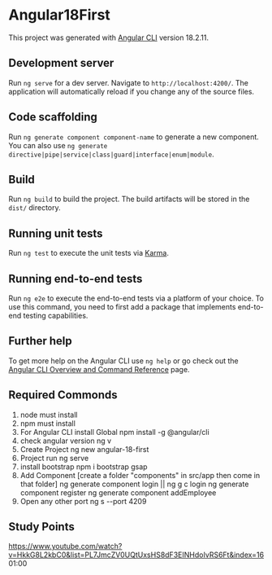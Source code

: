 # Angular18First

This project was generated with [Angular CLI](https://github.com/angular/angular-cli) version 18.2.11.

## Development server

Run `ng serve` for a dev server. Navigate to `http://localhost:4200/`. The application will automatically reload if you change any of the source files.

## Code scaffolding

Run `ng generate component component-name` to generate a new component. You can also use `ng generate directive|pipe|service|class|guard|interface|enum|module`.

## Build

Run `ng build` to build the project. The build artifacts will be stored in the `dist/` directory.

## Running unit tests

Run `ng test` to execute the unit tests via [Karma](https://karma-runner.github.io).

## Running end-to-end tests

Run `ng e2e` to execute the end-to-end tests via a platform of your choice. To use this command, you need to first add a package that implements end-to-end testing capabilities.

## Further help

To get more help on the Angular CLI use `ng help` or go check out the [Angular CLI Overview and Command Reference](https://angular.dev/tools/cli) page.

## Required Commonds

1. node must install
2. npm must install
3. For Angular CLI install Global
	npm install -g @angular/cli
4. check angular version
	ng v
5. Create Project
       ng new angular-18-first
6. Project run
	ng serve
7. install bootstrap
	npm i bootstrap gsap
8. Add Component  [create a folder "components" in src/app then come in that folder]
	ng generate component login   || ng g c login
	ng generate component register
	ng generate component addEmployee
9. Open any other port 
	ng s --port 4209
	

## Study Points

https://www.youtube.com/watch?v=HkkG8L2kbC0&list=PL7JmcZV0UQtUxsHS8dF3EINHdoIvRS6Ft&index=16
01:00